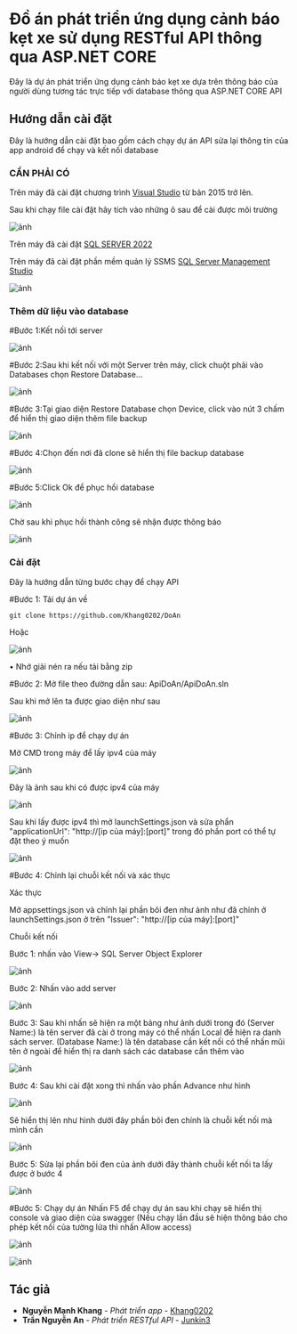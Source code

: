 # Đồ án phát triển ứng dụng cảnh báo kẹt xe sử dụng RESTful API thông qua ASP.NET CORE

Đây là dự án phát triển ứng dụng cảnh báo kẹt xe dựa trên thông báo của người dùng tương tác trực tiếp với database thông qua ASP.NET CORE API

## Hướng dẫn cài đặt

Đây là hướng dẫn cài đặt bao gồm cách chạy dự án API sửa lại thông tin của app android để chạy và kết nối database

### CẦN PHẢI CÓ

Trên máy đã cài đặt chương trình [Visual Studio](https://visualstudio.microsoft.com/vs/) từ bản 2015 trở lên.

Sau khi chạy file cài đặt hãy tích vào những ô sau để cài được môi trường

![ảnh](https://github.com/Khang0202/DoAn/blob/main/HinhAnhDoAnNganh/cai%20Visual.png)
 
Trên máy đã cài đặt [SQL SERVER 2022](https://go.microsoft.com/fwlink/p/?linkid=2215158&clcid=0x409&culture=en-us&country=us)

Trên máy đã cài đặt phần mềm quản lý SSMS [SQL Server Management Studio](https://learn.microsoft.com/en-us/sql/ssms/download-sql-server-management-studio-ssms?view=sql-server-ver16)

![ảnh](https://github.com/Khang0202/DoAn/blob/main/HinhAnhDoAnNganh/TảiSSMS.png)

### Thêm dữ liệu vào database

#Bước 1:Kết nối tới server

![ảnh](https://github.com/Khang0202/DoAn/blob/main/HinhAnhDoAnNganh/Ketnoi1.png)

#Bước 2:Sau khi kết nối với một Server trên máy, click chuột phải vào Databases chọn Restore Database…

![ảnh](https://github.com/Khang0202/DoAn/blob/main/HinhAnhDoAnNganh/Ketnoi2.png)

#Bước 3:Tại giao diện Restore Database chọn Device, click vào nút 3 chấm để hiển thị giao diện thêm file backup

![ảnh](https://github.com/Khang0202/DoAn/blob/main/HinhAnhDoAnNganh/Ketnoi3.png)

#Bước 4:Chọn đến nơi đã clone sẽ hiển thị file backup database

![ảnh](https://github.com/Khang0202/DoAn/blob/main/HinhAnhDoAnNganh/Ketnoi4_1.png)

#Bước 5:Click Ok để phục hồi database

![ảnh](https://github.com/Khang0202/DoAn/blob/main/HinhAnhDoAnNganh/Ketnoi3_1.png)

Chờ sau khi phục hồi thành công sẽ nhận được thông báo

![ảnh](https://github.com/Khang0202/DoAn/blob/main/HinhAnhDoAnNganh/Ketnoi5_1.png)

### Cài đặt

Đây là hướng dẫn từng bước chạy để chạy API


#Bước 1: Tải dự án về

    git clone https://github.com/Khang0202/DoAn
    
Hoặc

![ảnh](https://github.com/Khang0202/DoAn/blob/main/HinhAnhDoAnNganh/taizip.png)

• Nhớ giải nén ra nếu tải bằng zip

#Bước 2: Mở file theo đường dẫn sau: ApiDoAn/ApiDoAn.sln

Sau khi mở lên ta được giao diện như sau

![ảnh](https://github.com/Khang0202/DoAn/blob/main/HinhAnhDoAnNganh/AnhDef.png)

#Bước 3: Chỉnh ip để chạy dự án

  Mở CMD trong máy để lấy ipv4 của máy

![ảnh](https://github.com/Khang0202/DoAn/blob/main/HinhAnhDoAnNganh/cmd.png)

  Đây là ảnh sau khi có được ipv4 của máy

![ảnh](https://github.com/Khang0202/DoAn/blob/main/HinhAnhDoAnNganh/cmdip.png)

   Sau khi lấy được ipv4 thì mở launchSettings.json và sửa phẩn "applicationUrl": "http://[ip của máy]:[port]" trong đó phần port có thể tự đặt theo ý muốn

![ảnh](https://github.com/Khang0202/DoAn/blob/main/HinhAnhDoAnNganh/CaiDatURL.png)

#Bước 4: Chỉnh lại chuỗi kết nối và xác thực

Xác thực

Mở appsettings.json và chỉnh lại phần bôi đen như ảnh như đã chỉnh ở launchSettings.json ở trên "Issuer": "http://[ip của máy]:[port]"

Chuỗi kết nối

Bước 1: nhấn vào View-> SQL Server Object Explorer

![ảnh](https://github.com/Khang0202/DoAn/blob/main/HinhAnhDoAnNganh/Chuoiketnoi1.png)

Bước 2: Nhấn vào add server

![ảnh](https://github.com/Khang0202/DoAn/blob/main/HinhAnhDoAnNganh/Chuoiketnoi2.png)

Bước 3: Sau khi nhấn sẽ hiện ra một bảng như ảnh dưới trong đó (Server Name:) là tên server đã cài ở trong máy có thể nhấn Local để hiện ra danh sách server. (Database Name:) là tên database cần kết nối có thể nhấn mũi tên ở ngoài để hiển thị ra danh sách các database cần thêm vào
           
![ảnh](https://github.com/Khang0202/DoAn/blob/main/HinhAnhDoAnNganh/Chuoiketnoi3.png)

Bước 4: Sau khi cài đặt xong thì nhấn vào phần Advance như hình

![ảnh](https://github.com/Khang0202/DoAn/blob/main/HinhAnhDoAnNganh/Chuoiketnoi4.png)

Sẽ hiển thị lên như hình dưới đây phần bôi đen chính là chuỗi kết nối mà mình cần

![ảnh](https://github.com/Khang0202/DoAn/blob/main/HinhAnhDoAnNganh/Chuoiketnoi5.png)

Bước 5: Sửa lại phần bôi đen của ảnh dưới đây thành chuỗi kết nối ta lấy được ở bước 4

![ảnh](https://github.com/Khang0202/DoAn/blob/main/HinhAnhDoAnNganh/Chuoiketnoi6.png)

#Bước 5: Chạy dự án
 Nhấn F5 để chạy dự án sau khi chạy sẽ hiển thị console và giao diện của swagger (Nếu chạy lần đầu sẽ hiện thông báo cho phép kết nối của tường lửa thì nhấn Allow access)

![ảnh](https://github.com/Khang0202/DoAn/blob/main/HinhAnhDoAnNganh/console.png)

![ảnh](https://github.com/Khang0202/DoAn/blob/main/HinhAnhDoAnNganh/GiaoDienSwagger.png)





## Tác giả

  - **Nguyễn Mạnh Khang** - *Phát triển app* -
    [Khang0202](https://github.com/Khang0202)
 - **Trần Nguyễn An** - *Phát triển RESTful API* -
    [Junkin3](https://github.com/Junkin3)




